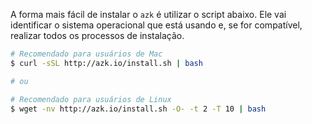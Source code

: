 A forma mais fácil de instalar o `azk` é utilizar o script abaixo. Ele vai identificar o sistema operacional que está usando e, se for compatível, realizar todos os processos de instalação.

```bash
# Recomendado para usuários de Mac
$ curl -sSL http://azk.io/install.sh | bash

# ou

# Recomendado para usuários de Linux
$ wget -nv http://azk.io/install.sh -O- -t 2 -T 10 | bash
```
